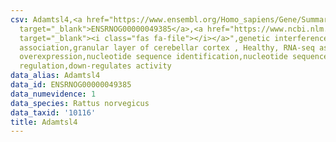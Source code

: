 ```yaml
---
csv: Adamtsl4,<a href="https://www.ensembl.org/Homo_sapiens/Gene/Summary?db=core;g=ENSRNOG00000049385"
  target="_blank">ENSRNOG00000049385</a>,<a href="https://www.ncbi.nlm.nih.gov/pubmed/30467350"
  target="_blank"><i class="fas fa-file"></i></a>",genetic interference,functional
  association,granular layer of cerebellar cortex , Healthy, RNA-seq assay, hsf-1
  overexpression,nucleotide sequence identification,nucleotide sequence identification,transcriptional
  regulation,down-regulates activity
data_alias: Adamtsl4
data_id: ENSRNOG00000049385
data_numevidence: 1
data_species: Rattus norvegicus
data_taxid: '10116'
title: Adamtsl4
---
```

